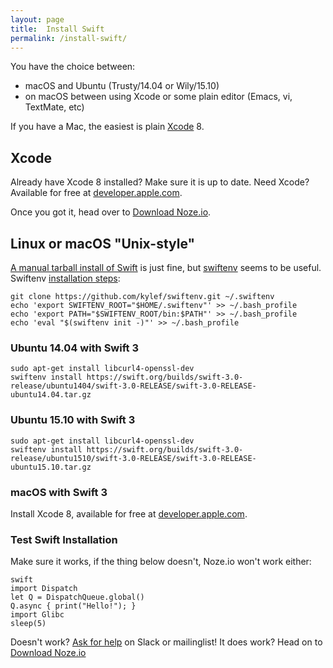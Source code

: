 ```yaml
---
layout: page
title:  Install Swift
permalink: /install-swift/
---
```


You have the choice between:

- macOS and Ubuntu (Trusty/14.04 or Wily/15.10)
- on macOS between using Xcode or some plain editor (Emacs, vi, TextMate, etc)

If you have a Mac, the easiest is plain [Xcode](#xcode) 8.

## Xcode

Already have Xcode 8 installed? Make sure it is up to date.
Need Xcode? Available for free at
[developer.apple.com](https://developer.apple.com/xcode/download/).

Once you got it, head over to [Download Noze.io](/start/#download-nozeio).

## Linux or macOS "Unix-style"

[A manual tarball install of Swift](https://swift.org/download/#releases)
is just fine,
but [swiftenv](https://github.com/kylef/swiftenv) seems to be useful.
Swiftenv [installation steps](https://github.com/kylef/swiftenv#installation):

    git clone https://github.com/kylef/swiftenv.git ~/.swiftenv
    echo 'export SWIFTENV_ROOT="$HOME/.swiftenv"' >> ~/.bash_profile
    echo 'export PATH="$SWIFTENV_ROOT/bin:$PATH"' >> ~/.bash_profile
    echo 'eval "$(swiftenv init -)"' >> ~/.bash_profile

### Ubuntu 14.04 with Swift 3

    sudo apt-get install libcurl4-openssl-dev
    swiftenv install https://swift.org/builds/swift-3.0-release/ubuntu1404/swift-3.0-RELEASE/swift-3.0-RELEASE-ubuntu14.04.tar.gz

### Ubuntu 15.10 with Swift 3

    sudo apt-get install libcurl4-openssl-dev
    swiftenv install https://swift.org/builds/swift-3.0-release/ubuntu1510/swift-3.0-RELEASE/swift-3.0-RELEASE-ubuntu15.10.tar.gz

### macOS with Swift 3

Install Xcode 8, available for free at
[developer.apple.com](https://developer.apple.com/xcode/download/).

### Test Swift Installation

Make sure it works, if the thing below doesn't, Noze.io won't work either:

    swift
    import Dispatch
    let Q = DispatchQueue.global()
    Q.async { print("Hello!"); }
    import Glibc
    sleep(5)

Doesn't work? [Ask for help](/about/#contact) on Slack or mailinglist!
It does work? Head on to [Download Noze.io](/start/#download-nozeio)
